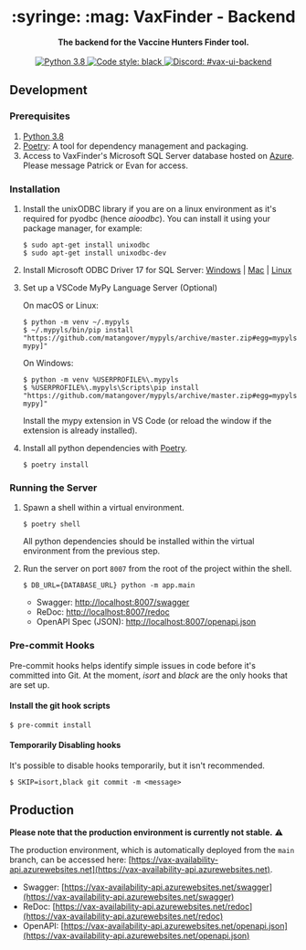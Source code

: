 <div align="center">
    <h1>:syringe: :mag: VaxFinder - Backend</h1>
</div>

<div align="center">
    <strong>The backend for the Vaccine Hunters Finder tool.</strong>
</div>

<br/>

<div align="center">
    <a href="https://www.python.org/downloads/release/python-380/">
        <img src="https://img.shields.io/badge/python-3.8-blue.svg" alt="Python 3.8" />
    </a>
    <a href="https://github.com/psf/black">
        <img src="https://img.shields.io/badge/code%20style-black-000000.svg" alt="Code style: black" />
    </a>
    <a href="https://discord.com/channels/822486436837326908/832366009091358731">
        <img src="https://img.shields.io/badge/-%23vax--ui--backend-7389D8?logo=discord&logoColor=ffffff&labelColor=6A7EC2" alt="Discord: #vax-ui-backend" />
    </a>
</div>

## Development

### Prerequisites

1. [Python 3.8](https://www.python.org/downloads/release/python-380/)
2. [Poetry](https://python-poetry.org/): A tool for dependency management and packaging.
3. Access to VaxFinder's Microsoft SQL Server database hosted on [Azure](https://azure.microsoft.com/en-ca/services/sql-database/). Please message Patrick or Evan for access.

### Installation

1. Install the unixODBC library if you are on a linux environment as it's required for pyodbc (hence *aioodbc*). You can install it using your package manager, for example:

    ```
    $ sudo apt-get install unixodbc
    $ sudo apt-get install unixodbc-dev
    ```

2. Install Microsoft ODBC Driver 17 for SQL Server: [Windows](https://docs.microsoft.com/en-us/sql/connect/odbc/download-odbc-driver-for-sql-server?view=sql-server-ver15) | [Mac](https://docs.microsoft.com/en-us/sql/connect/odbc/linux-mac/install-microsoft-odbc-driver-sql-server-macos?view=sql-server-ver15) | [Linux](https://docs.microsoft.com/en-us/sql/connect/odbc/linux-mac/installing-the-microsoft-odbc-driver-for-sql-server?view=sql-server-ver15)

3. Set up a VSCode MyPy Language Server (Optional)

    On macOS or Linux:

    ```
    $ python -m venv ~/.mypyls
    $ ~/.mypyls/bin/pip install "https://github.com/matangover/mypyls/archive/master.zip#egg=mypyls[default-mypy]"
    ```

    On Windows:

    ```
    $ python -m venv %USERPROFILE%\.mypyls
    $ %USERPROFILE%\.mypyls\Scripts\pip install "https://github.com/matangover/mypyls/archive/master.zip#egg=mypyls[default-mypy]"
    ```
   
    Install the mypy extension in VS Code (or reload the window if the extension is already installed).

4. Install all python dependencies with [Poetry](https://python-poetry.org/).

    ```
    $ poetry install
    ```

### Running the Server

1. Spawn a shell within a virtual environment.

    ```
    $ poetry shell
    ```

    All python dependencies should be installed within the virtual environment from the previous step.

2. Run the server on port `8007` from the root of the project within the shell.

    ```
    $ DB_URL={DATABASE_URL} python -m app.main
    ```

    - Swagger: [http://localhost:8007/swagger](http://localhost:8007/swagger)
    - ReDoc: [http://localhost:8007/redoc](http://localhost:8007/redoc)
    - OpenAPI Spec (JSON): [http://localhost:8007/openapi.json](http://localhost:8007/openapi.json)
   
### Pre-commit Hooks

Pre-commit hooks helps identify simple issues in code before it's committed into Git. At the moment, *isort* and *black* are the only hooks that are set up. 

#### Install the git hook scripts

```
$ pre-commit install
```

#### Temporarily Disabling hooks

It's possible to disable hooks temporarily, but it isn't recommended.

```
$ SKIP=isort,black git commit -m <message>
```

## Production

**Please note that the production environment is currently not stable.** :warning:

The production environment, which is automatically deployed from the `main` branch, can be accessed here: [https://vax-availability-api.azurewebsites.net](https://vax-availability-api.azurewebsites.net).

- Swagger: [https://vax-availability-api.azurewebsites.net/swagger](https://vax-availability-api.azurewebsites.net/swagger)
- ReDoc: [https://vax-availability-api.azurewebsites.net/redoc](https://vax-availability-api.azurewebsites.net/redoc)
- OpenAPI: [https://vax-availability-api.azurewebsites.net/openapi.json](https://vax-availability-api.azurewebsites.net/openapi.json)
